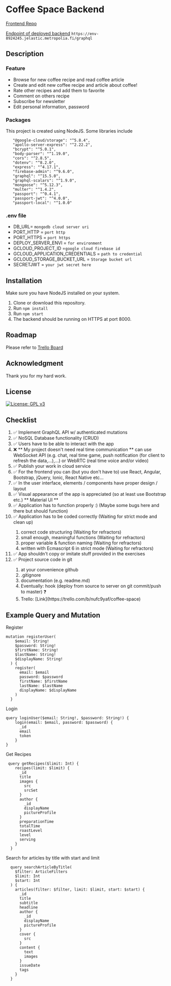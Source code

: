 # Coffee Space Backend

[Frontend Repo](https://github.com/sabaiprimo/coffee-space-front)

[Endpoint of deployed backend](https://env-8924245.jelastic.metropolia.fi/) `https://env-8924245.jelastic.metropolia.fi/graphql`

## Description

### Feature

- Browse for new coffee recipe and read coffee article
- Create and edit new coffee recipe and article about coffee!
- Rate other recipes and add them to favorite 
- Comment on others recipe
- Subscribe for newsletter
- Edit personal information, password

### Packages

This project is created using NodeJS. Some libraries include
```
   "@google-cloud/storage": "^5.8.4",
   "apollo-server-express": "^2.22.2",
   "bcrypt": "^5.0.1",
   "body-parser": "^1.19.0",
   "cors": "^2.8.5",
   "dotenv": "^8.2.0",
   "express": "^4.17.1",
   "firebase-admin": "^9.6.0",
   "graphql": "^15.5.0",
   "graphql-scalars": "^1.9.0",
   "mongoose": "^5.12.3",
   "multer": "^1.4.2",
   "passport": "^0.4.1",
   "passport-jwt": "^4.0.0",
   "passport-local": "^1.0.0"
```

### .env file

* DB_URL= `mongodb cloud server uri`
* PORT_HTTP = `port http`
* PORT_HTTPS = `port https`
* DEPLOY_SERVER_ENVI = `for environment`
* GCLOUD_PROJECT_ID =`google cloud firebase id`
* GCLOUD_APPLICATION_CREDENTIALS = `path to credential`
* GCLOUD_STORAGE_BUCKET_URL = `Storage bucket url`
* SECRETJWT = `your jwt secret here`

## Installation

Make sure you have NodeJS installed on your system.

1. Clone or download this repository.
2. Run `npm install`
3. Run `npm start`
4. The backend should be running on HTTPS at port 8000.

## Roadmap

Please refer to [Trello Board](https://trello.com/b/nufc9yaf/coffee-space)

## Acknowledgment

Thank you for my hard work.

## License

[![License: GPL v3](https://img.shields.io/badge/License-GPLv3-blue.svg)](https://www.gnu.org/licenses/gpl-3.0)

## Checklist
<ol>
<li>✅ Implement GraphQL API w/ authenticated mutations </li>
<li>✅ NoSQL Database functionality (CRUD)</li>
<li>✅ Users have to be able to interact with the app </li>
<li>❌ ** My project doesn't need real time communication ** can use WebSocket API (e.g. chat, real time game, push notification (for client to refresh the data,...),...) or
  WebRTC (real time voice and/or video) </li>
<li>✅ Publish your work in cloud service </li>
<li>✅ For the frontend you can (but you don't have to) use React, Angular, Bootstrap, jQuery, Ionic, React Native etc...</li> 
<li>✅ In the user interface, elements / components have proper design / layout </li>
<li>✅ Visual appearance of the app is appreciated  (so at least use Bootstrap etc.) ** Material UI **</li>
<li>✅ Application has to function properly :)  (Maybe some bugs here and there but should function)</li>
<li>✅ Application has to be coded correctly (Waiting for strict mode and clean up)</li>
   <ol>
   <li>  correct code structuring (Waiting for refractors) </li>
   <li>  small enough, meaningful functions (Waiting for refractors)</li>
   <li>  proper variable & function naming (Waiting for refractors)</li>
   <li>  written with Ecmascript 6 in strict mode (Waiting for refractors)</li>
   </ol>
<li>✅ App shouldn't copy or imitate stuff provided in the exercises </li>
<li>✅ Project source code in git </li>
   <ol>
   <li>  at your convenience github </li>
   <li>  .gitignore </li>
   <li>  documentation (e.g. readme.md) </li>
   <li>  Eventually: hook (deploy from source to server on git commit/push to master) ❓</li>
   <li>  Trello: [Link](https://trello.com/b/nufc9yaf/coffee-space)</li>
   </ol>
</ol>


## Example Query and Mutation

Register

```
mutation registerUser(
    $email: String!
    $password: String!
    $firstName: String!
    $lastName: String!
    $displayName: String!
  ) {
    register(
      email: $email
      password: $password
      firstName: $firstName
      lastName: $lastName
      displayName: $displayName
    )
  }
```

Login

```
query loginUser($email: String!, $password: String!) {
    login(email: $email, password: $password) {
      _id
      email
      token
    }
}
```


Get Recipes

```
 query getRecipes($limit: Int) {
    recipes(limit: $limit) {
      _id
      title
      images {
        src
        srcSet
      }
      author {
        _id
        displayName
        pictureProfile
      }
      preparationTime
      totalTime
      roastLevel
      level
      serving
    }
  }
```

Search for articles by title with start and limit

```
  query searchArticleByTitle(
    $filter: ArticleFilters
    $limit: Int
    $start: Int
  ) {
    articles(filter: $filter, limit: $limit, start: $start) {
      _id
      title
      subtitle
      headline
      author {
        _id
        displayName
        pictureProfile
      }
      cover {
        src
      }
      content {
        text
        images
      }
      issueDate
      tags
    }
  }

```
